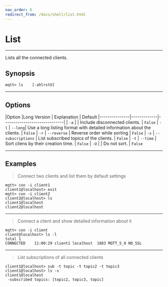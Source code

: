 ```yaml
---
nav_order: 6
redirect_from: /docs/shell/list.html
--- 
```


# List
***

Lists all the connected clients.

## Synopsis

```
mqtt> ls    [-ahlrstU]
```

***

## Options

|Option |Long Version | Explanation | Default
|---------------|-------------|------------------------------|
| ``-a``    |  | Include disconnected clients. | ``False``
| ``-l``   | ``--long``| Use a long listing format with detailed information about the clients. | ``False``
| ``-r`` | ``--reverse`` | Reverse order while sorting | ``False`` 
| ``-s`` | ``--subscriptions``  | List subscribed topics of the clients. | ``False``
| ``-t`` | ``--time``  | Sort cliens by their creation time. | ``False``
| ``-U`` |   |  Do not sort.  |  ``False``

***

## Examples

> Connect two clients and list them by default settings

```
mqtt> con -i client1
client1@localhost> exit
mqtt> con -i client2
client2@localhost> ls
client1@localhost
client2@localhost
```

***

> Connect a client and show detailed information about it

```
mqtt> con -i client
client@localhost> ls -l
total 1
CONNECTED    11:00:29 client1 localhost  1883 MQTT_5_0 NO_SSL
```

***

> List subscriptions of all connected clients

``` 
client1@localhost> sub -t topic -t topic2 -t topic3
client1@localhost> ls -s
client1@localhost
 -subscribed topics: [topic2, topic3, topic]
```
